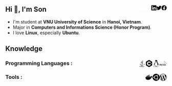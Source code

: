 ## Hi 👋, I'm Son [<img width="16px" alt="Facebook" align="right" src="./assets/facebook.svg"/>][facebook] [<img width="16px" alt="Twitter" align="right" src="./assets/twitter.svg"/>][twitter] [<img width="16px" alt="LinkedIn" align="right" src="./assets/linkedin.svg"/>][linkedin] [<img width="16px" alt="Facebook" align="right" src="./assets/facebook_dark.svg"/>][facebook-dark] [<img width="16px" alt="Twitter" align="right" src="./assets/twitter_dark.svg"/>][twitter-dark] [<img width="16px" alt="LinkedIn" align="right" src="./assets/linkedin_dark.svg"/>][linkedin]

 - I'm student at **VNU University of Science** in **Hanoi, Vietnam**.
 - Major in **Computers and Informations Science (Honor Program)**.
 - I love **Linux**, especially **Ubuntu**.

## Knowledge   

### Programming Languages : [<img width="22px" alt="MySQL" align="right" src="./assets/mysql.svg"/>][none] [<img width="22px" alt="Linux" align="right" src="./assets/linux.svg"/>][none] [<img width="22px" alt="CPP" align="right" src="./assets/cplusplus.svg"/>][none] [<img width="22px" alt="Java" align="right" src="./assets/java.svg"/>][none]

### Tools : [<img width="22px" alt="WordPress" align="right" src="./assets/wordpress.svg"/>][none] [<img width="22px" alt="Ubuntu" align="right" src="./assets/ubuntu.svg"/>][none] [<img width="22px" alt="Docker" align="right" src="./assets/docker.svg"/>][none]

[facebook]:https://www.facebook.com/transownt#gh-light-mode-only
[facebook-dark]:https://www.facebook.com/transownt#gh-dark-mode-only
[twitter]:https://twitter.com/transownt#gh-light-mode-only
[twitter-dark]:https://twitter.com/transownt#gh-dark-mode-only
[linkedin]:https://www.linkedin.com/in/sownt#gh-light-mode-only
[linkedin-dark]:https://www.linkedin.com/in/sownt#gh-dark-mode-only
[rss]:#
[none]:#

<!--
**vosxvo/vosxvo** is a ✨ _special_ ✨ repository because its `README.md` (this file) appears on your GitHub profile.

Here are some ideas to get you started:

- 🔭 I’m currently working on ...
- 🌱 I’m currently learning ...
- 👯 I’m looking to collaborate on ...
- 🤔 I’m looking for help with ...
- 💬 Ask me about ...
- 📫 How to reach me: ...
- 😄 Pronouns: ...
- ⚡ Fun fact: ...
-->
